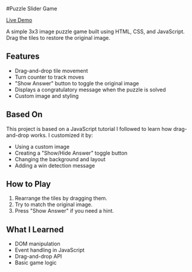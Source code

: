 #Puzzle Slider Game

[Live Demo](https://puzzleslider.netlify.app/)

A simple 3x3 image puzzle game built using HTML, CSS, and JavaScript. Drag the tiles to restore the original image.

## Features

- Drag-and-drop tile movement
- Turn counter to track moves
- "Show Answer" button to toggle the original image
- Displays a congratulatory message when the puzzle is solved
- Custom image and styling

## Based On

This project is based on a JavaScript tutorial I followed to learn how drag-and-drop works. I customized it by:

- Using a custom image
- Creating a "Show/Hide Answer" toggle button
- Changing the background and layout
- Adding a win detection message

## How to Play

1. Rearrange the tiles by dragging them.
2. Try to match the original image.
3. Press "Show Answer" if you need a hint.

## What I Learned

- DOM manipulation
- Event handling in JavaScript
- Drag-and-drop API
- Basic game logic
